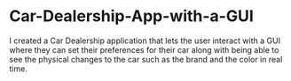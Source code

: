 # Car-Dealership-App-with-a-GUI
I created a Car Dealership application that lets the user interact with a GUI where they can set their preferences for their car along with being able to see the physical changes to the car such as the brand and the color in real time.
